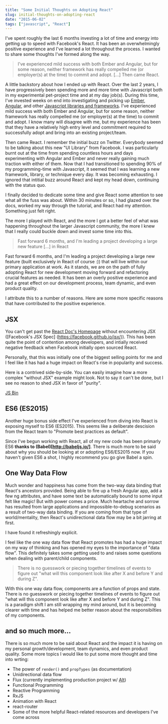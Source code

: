 ```yaml
---
title: "Some Initial Thoughts on Adopting React"
slug: initial-thoughts-on-adopting-react
date: "2015-06-02"
tags: ["javascript", "React"]
---
```


I've spent roughly the last 6 months investing a lot of time and energy into getting up to speed with Facebook's React. It has been an overwhelmingly positive experience and I've learned a lot throughout the process. I wanted to share some thoughts I've formed along the way.

> I've experienced mild success with both Ember and Angular, but for some reason, neither framework has really compelled me (or employer(s) at the time) to commit and adopt. [...] Then came React.

A little backstory about how I ended up with React. Over the last 2 years, I have progressively been spending more and more time with Javascript both in my experimental pet-project time and at my day job(s). During this time, I've invested weeks on end into investigating and picking up [Ember](http://emberjs.com/), [Angular](angularjs.org), and other [Javascript libraries and frameworks](http://todomvc.com/). I've experienced mild success with both Ember and Angular, but for some reason, neither framework has really compelled me (or employer(s) at the time) to commit and adopt. I know many will disagree with me, but my experience has been that they have a relatively high entry level and commitment required to successfully adopt and bring into an existing project/team.

Then came React. I remember the initial buzz on Twitter. Everybody seemed to be talking about this new "UI Library" from Facebook. I was particularly burnt out at the time from spending countless hours and days experimenting with Angular and Ember and never really gaining much traction with either of them. Now that I had transitioned to spending 90% of my programming-time with Javascript, it seemed that I was learning a new framework, library, or technique every day. It was becoming exhausting. I ignored that intitial buzz around React and kept my head down, continuing with the status quo.

I finally decided to dedicate some time and give React some attention to see what all the fuss was about. Within 30 minutes or so, I had glazed over the docs, worked my way through the tutorial, and React had my attention. Something just felt right.

The more I played with React, and the more I got a better feel of what was happening throughout the larger Javascript community, the more I knew that I really could buckle down and invest some time into this.

> Fast forward 6 months, and I'm leading a project developing a large new feature [...] in React

Fast forward 6 months, and I'm leading a project developing a large new feature (built exclusively in React of course :)) that will live within our primary application at work. As it stands, we are on the path of fully adopting React for new development moving forward and refactoring crucial features as needed. It has been an overly positive experience and had a great effect on our development process, team dynamic, and even product quality.

I attribute this to a number of reasons. Here are some more specific reasons that have contributed to the positive experience.

## JSX

You can't get past the [React Doc's Homepage](http://facebook.github.io/react/index.html) without encountering JSX ([Facebook's JSX Spec] (https://facebook.github.io/jsx/)). This has been quite the point of contention among developers, and intially received negative feedback when Facebook initially open sourced React.

Personally, that this was initially one of the biggest selling points for me and I feel like it has had a huge impact on React's rise in popularity and success.

Here is a contrived side-by-side. You can easily imagine how a more complex "without JSX" example might look. Not to say it can't be done, but I see no reason to shed JSX in favor of "purity".

<a class="jsbin-embed" href="http://jsbin.com/zukapi/latest/embed?js">JS Bin</a><script src="http://static.jsbin.com/js/embed.js"></script>

## ES6 (ES2015)

Another huge bonus side effect I've experienced from diving into React is exposing myself to ES6 (ES2015). This seems like a deliberate descision from the React team to "Promote best practices as default". 

Since I've begun working with React, all of my new code has been primarly ES6 **thanks to (Babel)[http://babeljs.io/]**. There is much more to be said about why you should be looking at or adopting ES6/ES2015 now. If you haven't given ES6 a shot, I highly recommend you go give Babel a spin.

## One Way Data Flow

Much wonder and happiness has come from the two-way data binding that React's ancestors provided. Being able to fire up a fresh Angular app, add a few ng attributes, and have some text be automatically bound to some input felt like magic! But with power comes a price. Much heartache and sorrow has resulted from large applications and impossible-to-debug scenarios as a result of two-way data binding. If you are coming from that type of world/mentality, then React's unidirectional data flow may be a bit jarring at first. 

I have found it refreshingly explicit.

I feel like the one way data flow that React promotes has had a huge impact on my way of thinking and has opened my eyes to the importance of "data flow". This definitely takes some getting used to and raises some questions when dealing with parent/child components.

> There is no guesswork or piecing together timelines of events to figure out "what will this component look like after X and before Y and during Z".

With this one way data flow, components are a function of props and state. There is no guesswork or piecing together timelines of events to figure out "what will this component look like after X and before Y and during Z". This is a paradigm shift I am still wrapping my mind around, but it is becoming clearer with time and has helped me better reason about the responsibilties of my components.

## and so much more...

There is so much more to be said about React and the impact it is having on my personal growth/development, team dynamics, and even product quality. Some more topics I would like to put some more thought and time into wrting:

- The power of `render()` and `propTypes` (as documentation)
- Unidirectional data flow
- Flux (currently implementing production project w/ [Alt](http://alt.js.org/))
- Functional Programming 
- Reactive Programming
- RxJS
- Animation with React
- react-router
- Some of the more helpful React-related resources and developers I've come across
